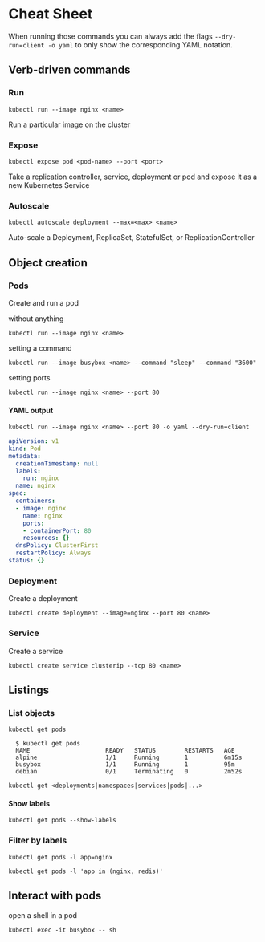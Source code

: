 # Cheat Sheet

When running those commands you can always add the flags `--dry-run=client -o yaml` to only show the corresponding YAML notation.

## Verb-driven commands

### Run

`kubectl run --image nginx <name>`

Run a particular image on the cluster

### Expose

`kubectl expose pod <pod-name> --port <port>`

Take a replication controller, service, deployment or pod and expose it as a new Kubernetes Service

### Autoscale

`kubectl autoscale deployment --max=<max> <name>`

Auto-scale a Deployment, ReplicaSet, StatefulSet, or ReplicationController

## Object creation

### Pods

Create and run a pod

without anything

`kubectl run --image nginx <name>`

setting a command

`kubectl run --image busybox <name> --command "sleep" --command "3600"`

setting ports

`kubectl run --image nginx <name> --port 80`

#### YAML output

`kubectl run --image nginx <name> --port 80 -o yaml --dry-run=client`

```YAML
apiVersion: v1
kind: Pod
metadata:
  creationTimestamp: null
  labels:
    run: nginx
  name: nginx
spec:
  containers:
  - image: nginx
    name: nginx
    ports:
    - containerPort: 80
    resources: {}
  dnsPolicy: ClusterFirst
  restartPolicy: Always
status: {}
```

### Deployment

Create a deployment

`kubectl create deployment --image=nginx --port 80 <name>`

### Service

Create a service

`kubectl create service clusterip --tcp 80 <name>`

## Listings

### List objects

`kubectl get pods`

```shell
  $ kubectl get pods
  NAME                     READY   STATUS        RESTARTS   AGE
  alpine                   1/1     Running       1          6m15s
  busybox                  1/1     Running       1          95m
  debian                   0/1     Terminating   0          2m52s
```

`kubectl get <deployments|namespaces|services|pods|...>`


#### Show labels

`kubectl get pods --show-labels`

### Filter by labels

`kubectl get pods -l app=nginx`

`kubectl get pods -l 'app in (nginx, redis)'`

## Interact with pods

open a shell in a pod

`kubectl exec -it busybox -- sh`
